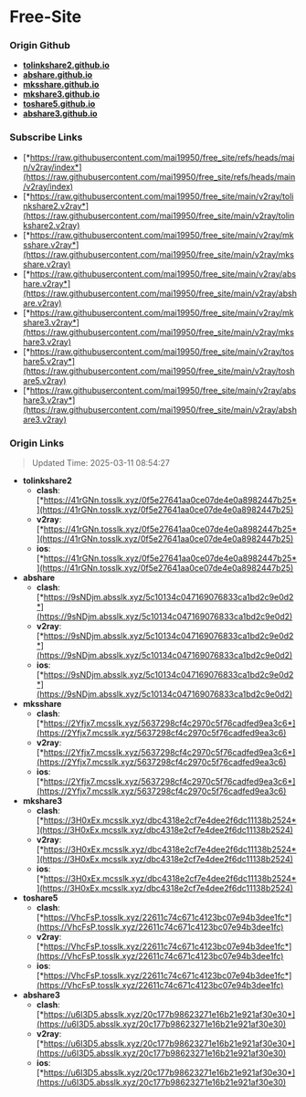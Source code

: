 # Free-Site

### Origin Github

- [**tolinkshare2.github.io**](https://github.com/tolinkshare2/tolinkshare2.github.io)
- [**abshare.github.io**](https://github.com/abshare/abshare.github.io)
- [**mksshare.github.io**](https://github.com/mksshare/mksshare.github.io)
- [**mkshare3.github.io**](https://github.com/mkshare3/mkshare3.github.io)
- [**toshare5.github.io**](https://github.com/toshare5/toshare5.github.io)
- [**abshare3.github.io**](https://github.com/abshare3/abshare3.github.io)

### Subscribe Links

- [*https://raw.githubusercontent.com/mai19950/free_site/refs/heads/main/v2ray/index*](https://raw.githubusercontent.com/mai19950/free_site/refs/heads/main/v2ray/index)
- [*https://raw.githubusercontent.com/mai19950/free_site/main/v2ray/tolinkshare2.v2ray*](https://raw.githubusercontent.com/mai19950/free_site/main/v2ray/tolinkshare2.v2ray)
- [*https://raw.githubusercontent.com/mai19950/free_site/main/v2ray/mksshare.v2ray*](https://raw.githubusercontent.com/mai19950/free_site/main/v2ray/mksshare.v2ray)
- [*https://raw.githubusercontent.com/mai19950/free_site/main/v2ray/abshare.v2ray*](https://raw.githubusercontent.com/mai19950/free_site/main/v2ray/abshare.v2ray)
- [*https://raw.githubusercontent.com/mai19950/free_site/main/v2ray/mkshare3.v2ray*](https://raw.githubusercontent.com/mai19950/free_site/main/v2ray/mkshare3.v2ray)
- [*https://raw.githubusercontent.com/mai19950/free_site/main/v2ray/toshare5.v2ray*](https://raw.githubusercontent.com/mai19950/free_site/main/v2ray/toshare5.v2ray)
- [*https://raw.githubusercontent.com/mai19950/free_site/main/v2ray/abshare3.v2ray*](https://raw.githubusercontent.com/mai19950/free_site/main/v2ray/abshare3.v2ray)

### Origin Links

> Updated Time: 2025-03-11 08:54:27

- **tolinkshare2**
  - **clash**: [*https://41rGNn.tosslk.xyz/0f5e27641aa0ce07de4e0a8982447b25*](https://41rGNn.tosslk.xyz/0f5e27641aa0ce07de4e0a8982447b25)
  - **v2ray**: [*https://41rGNn.tosslk.xyz/0f5e27641aa0ce07de4e0a8982447b25*](https://41rGNn.tosslk.xyz/0f5e27641aa0ce07de4e0a8982447b25)
  - **ios**: [*https://41rGNn.tosslk.xyz/0f5e27641aa0ce07de4e0a8982447b25*](https://41rGNn.tosslk.xyz/0f5e27641aa0ce07de4e0a8982447b25)
- **abshare**
  - **clash**: [*https://9sNDjm.absslk.xyz/5c10134c047169076833ca1bd2c9e0d2*](https://9sNDjm.absslk.xyz/5c10134c047169076833ca1bd2c9e0d2)
  - **v2ray**: [*https://9sNDjm.absslk.xyz/5c10134c047169076833ca1bd2c9e0d2*](https://9sNDjm.absslk.xyz/5c10134c047169076833ca1bd2c9e0d2)
  - **ios**: [*https://9sNDjm.absslk.xyz/5c10134c047169076833ca1bd2c9e0d2*](https://9sNDjm.absslk.xyz/5c10134c047169076833ca1bd2c9e0d2)
- **mksshare**
  - **clash**: [*https://2Yfjx7.mcsslk.xyz/5637298cf4c2970c5f76cadfed9ea3c6*](https://2Yfjx7.mcsslk.xyz/5637298cf4c2970c5f76cadfed9ea3c6)
  - **v2ray**: [*https://2Yfjx7.mcsslk.xyz/5637298cf4c2970c5f76cadfed9ea3c6*](https://2Yfjx7.mcsslk.xyz/5637298cf4c2970c5f76cadfed9ea3c6)
  - **ios**: [*https://2Yfjx7.mcsslk.xyz/5637298cf4c2970c5f76cadfed9ea3c6*](https://2Yfjx7.mcsslk.xyz/5637298cf4c2970c5f76cadfed9ea3c6)
- **mkshare3**
  - **clash**: [*https://3H0xEx.mcsslk.xyz/dbc4318e2cf7e4dee2f6dc11138b2524*](https://3H0xEx.mcsslk.xyz/dbc4318e2cf7e4dee2f6dc11138b2524)
  - **v2ray**: [*https://3H0xEx.mcsslk.xyz/dbc4318e2cf7e4dee2f6dc11138b2524*](https://3H0xEx.mcsslk.xyz/dbc4318e2cf7e4dee2f6dc11138b2524)
  - **ios**: [*https://3H0xEx.mcsslk.xyz/dbc4318e2cf7e4dee2f6dc11138b2524*](https://3H0xEx.mcsslk.xyz/dbc4318e2cf7e4dee2f6dc11138b2524)
- **toshare5**
  - **clash**: [*https://VhcFsP.tosslk.xyz/22611c74c671c4123bc07e94b3dee1fc*](https://VhcFsP.tosslk.xyz/22611c74c671c4123bc07e94b3dee1fc)
  - **v2ray**: [*https://VhcFsP.tosslk.xyz/22611c74c671c4123bc07e94b3dee1fc*](https://VhcFsP.tosslk.xyz/22611c74c671c4123bc07e94b3dee1fc)
  - **ios**: [*https://VhcFsP.tosslk.xyz/22611c74c671c4123bc07e94b3dee1fc*](https://VhcFsP.tosslk.xyz/22611c74c671c4123bc07e94b3dee1fc)
- **abshare3**
  - **clash**: [*https://u6I3D5.absslk.xyz/20c177b98623271e16b21e921af30e30*](https://u6I3D5.absslk.xyz/20c177b98623271e16b21e921af30e30)
  - **v2ray**: [*https://u6I3D5.absslk.xyz/20c177b98623271e16b21e921af30e30*](https://u6I3D5.absslk.xyz/20c177b98623271e16b21e921af30e30)
  - **ios**: [*https://u6I3D5.absslk.xyz/20c177b98623271e16b21e921af30e30*](https://u6I3D5.absslk.xyz/20c177b98623271e16b21e921af30e30)
